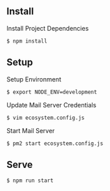 
## Install

Install Project Dependencies

    $ npm install

## Setup

Setup Environment

    $ export NODE_ENV=development

Update Mail Server Credentials

    $ vim ecosystem.config.js
    
Start Mail Server

    $ pm2 start ecosystem.config.js

## Serve

    $ npm run start